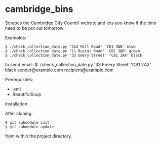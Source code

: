 cambridge_bins
==============

Scrapes the Cambridge City Council website and lets you know if the bins need to be put out tomorrow

Examples:

    $ ./check_collection_date.py '324 Mill Road' 'CB1 3NN' blue
    $ ./check_collection_date.py '11 Rustat Road' 'CB1 3QR' green
    $ ./check_collection_date.py '33 Emery Street' 'CB1 2AX' black

to send email:
    $ ./check_collection_date.py '33 Emery Street' 'CB1 2AX' black sender@example.com recipient@example.com


Prerequisites:

* lxml
* BeautifulSoup

Installation:

After cloning:

    $ git submodule init
    $ git submodule update

from within the project directory.
